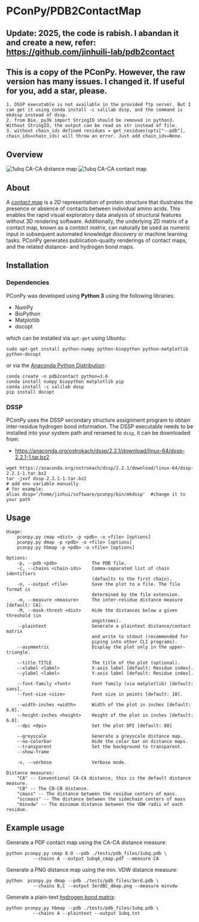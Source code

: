 PConPy/PDB2ContactMap
======
## Update: 2025, the code is rabish. I abandan it and create a new, refer: https://github.com/jinhuili-lab/pdb2contact
## This is a copy of the PConPy. However, the raw version has many issues. I changed it. If useful for you, add a star, please.
```
1. DSSP executable is not available in the provided ftp server. But I can get it using conda install -c salilab dssp, and the command is mkdssp instead of dssp.
2. from Bio._py3k import StringIO should be removed in python3. Without StringIO, the output can be read as str instead of file.
3. without chain_ids defined residues = get_residues(opts["--pdb"], chain_ids=chain_ids) will throw an error. Just add chain_ids=None.
```
## Overview

![1ubq CA-CA distance map](images/1ubq-dmap-CA.png)
![1ubq CA-CA contact map](images/1ubq-cmap-CA.png)

## About

A [_contact map_](http://en.wikipedia.org/wiki/Protein_contact_map) is a 2D
representation of protein structure that illustrates the presence or absence of
contacts between individual amino acids. This enables the rapid visual
exploratory data analysis of structural features without 3D rendering software.
Additionally, the underlying 2D matrix of a contact map, known as a _contact
matrix_, can naturally be used as numeric input in subsequent automated
knowledge discovery or machine learning tasks. PConPy generates
publication-quality renderings of contact maps, and the related distance- and
hydrogen bond maps.

## Installation

### Dependencies

PConPy was developed using **Python 3** using the following libraries:
- NumPy
- BioPython
- Matplotlib
- docopt

which can be installed via ``apt-get`` using Ubuntu:
```
sudo apt-get install python-numpy python-biopython python-matplotlib python-docopt
```  
or via the [Anaconda Python Distribution](http://continuum.io/downloads):
```
conda create -n pdb2contact python=3.6
conda install numpy biopython matplotlib pip
conda install -c salilab dssp
pip install docopt
```

### DSSP

PConPy uses the DSSP secondary structure assignment program to obtain
inter-residue hydrogen bond information. The DSSP executable needs to be
installed into your system path and renamed to `dssp`, it can be
downloaded from:

- https://anaconda.org/ostrokach/dssp/2.2.1/download/linux-64/dssp-2.2.1-1.tar.bz2
```
wget https://anaconda.org/ostrokach/dssp/2.2.1/download/linux-64/dssp-2.2.1-1.tar.bz2
tar -jxvf dssp-2.2.1-1.tar.bz2
# add env variable manually
# for example:
alias dssp='/home/jinhui/software/pconpy/bin/mkdssp'  #change it to your path
```

## Usage
```
Usage:
    pconpy.py cmap <dist> -p <pdb> -o <file> [options]
    pconpy.py dmap -p <pdb> -o <file> [options]
    pconpy.py hbmap -p <pdb> -o <file> [options]

Options:
    -p, --pdb <pdb>             The PDB file.
    -c, --chains <chain-ids>    Comma-separated list of chain identifiers
                                (defaults to the first chain).
    -o, --output <file>         Save the plot to a file. The file format is
                                determined by the file extension.
    -m, --measure <measure>     The inter-residue distance measure [default: CA].
    -M, --mask-thresh <dist>    Hide the distances below a given threshold (in
                                angstroms).
    --plaintext                 Generate a plaintext distance/contact matrix
                                and write to stdout (recommended for
                                piping into other CLI programs).
    --asymmetric                Display the plot only in the upper-triangle.

    --title TITLE               The title of the plot (optional).
    --xlabel <label>            X-axis label [default: Residue index].
    --ylabel <label>            Y-axis label [default: Residue index].

    --font-family <font>        Font family (via matplotlib) [default: sans].
    --font-size <size>          Font size in points [default: 10].

    --width-inches <width>      Width of the plot in inches [default: 6.0].
    --height-inches <height>    Height of the plot in inches [default: 6.0].
    --dpi <dpi>                 Set the plot DPI [default: 80]

    --greyscale                 Generate a greyscale distance map.
    --no-colorbar               Hide the color bar on distance maps.
    --transparent               Set the background to transparent.
    --show-frame

    -v, --verbose               Verbose mode.

Distance measures:
    "CA" -- Conventional CA-CA distance, this is the default distance measure.
    "CB" -- The CB-CB distance.
    "cmass" -- The distance between the residue centers of mass.
    "sccmass" -- The distance between the sidechain centers of mass
    "minvdw" -- The minimum distance between the VDW radii of each residue.

```
## Example usage
Generate a PDF contact map using the CA-CA distance measure:
```
python pconpy.py cmap 8.0 --pdb ./tests/pdb_files/1ubq.pdb \
          --chains A --output 1ubqA_cmap.pdf --measure CA 
```
Generate a PNG distance map using the min. VDW distance measure:
```
python  pconpy.py dmap --pdb ./tests/pdb_files/3erd.pdb \
          --chains B,C --output 3erdBC_dmap.png --measure minvdw
```
Generate a plain-text [hydrogen bond matrix](http://en.wikipedia.org/wiki/Protein_contact_map#HB_Plot):
```
python pconpy.py hbmap --pdb ./tests/pdb_files/1ubq.pdb \
          --chains A --plaintext --output 1ubq.txt
```

